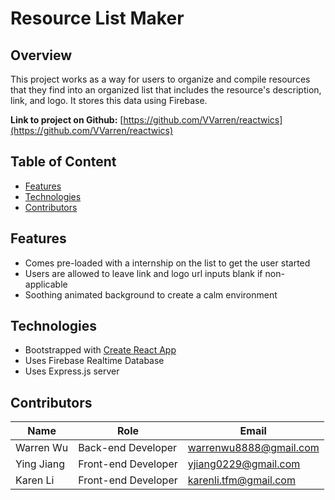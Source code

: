 # Resource List Maker

## Overview

This project works as a way for users to organize and compile resources that they find into an organized list that includes the resource's description, link, and logo. It stores this data using Firebase.

**Link to project on Github:** [https://github.com/VVarren/reactwics](https://github.com/VVarren/reactwics)

## Table of Content

- [Features](#Features)
- [Technologies](#Technologies)
- [Contributors](#Contributors)

## Features

- Comes pre-loaded with a internship on the list to get the user started
- Users are allowed to leave link and logo url inputs blank if non-applicable
- Soothing animated background to create a calm environment

## Technologies

- Bootstrapped with [Create React App](https://github.com/facebook/create-react-app)
- Uses Firebase Realtime Database
- Uses Express.js server

## Contributors

| Name       | Role                | Email                  |
| ---------- | ------------------- | ---------------------- |
| Warren Wu  | Back-end Developer  | warrenwu8888@gmail.com |
| Ying Jiang | Front-end Developer | yjiang0229@gmail.com   |
| Karen Li   | Front-end Developer | karenli.tfm@gmail.com  |
